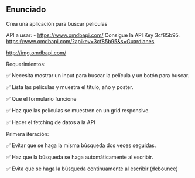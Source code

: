 ## Enunciado

Crea una aplicación para buscar películas

API a usar: - https://www.omdbapi.com/
Consigue la API Key 3cf85b95.
https://www.omdbapi.com/?apikey=3cf85b95&s=Guardianes

http://img.omdbapi.com/


Requerimientos:

✅ Necesita mostrar un input para buscar la película y un botón para buscar.

✅ Lista las películas y muestra el título, año y poster.

✅ Que el formulario funcione

✅ Haz que las películas se muestren en un grid responsive.

✅ Hacer el fetching de datos a la API

Primera iteración:

✅ Evitar que se haga la misma búsqueda dos veces seguidas.

✅ Haz que la búsqueda se haga automáticamente al escribir.

✅ Evita que se haga la búsqueda continuamente al escribir (debounce)
